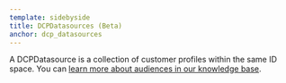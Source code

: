 ```yaml
---
template: sidebyside
title: DCPDatasources (Beta)
anchor: dcp_datasources
---
```


A DCPDatasource is a collection of customer profiles within the same ID space. You can <a href="https://help.optimizely.com/hc/en-us/articles/200039685" target="_blank">learn more about audiences in our knowledge base</a>.

